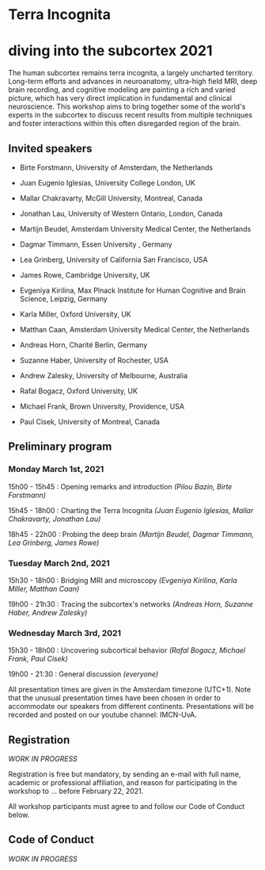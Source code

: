 # Terra Incognita
# diving into the subcortex 2021

The human subcortex remains terra incognita, a largely uncharted territory. Long-term efforts and
advances in neuroanatomy, ultra-high field MRI, deep brain recording, and cognitive modeling are
painting a rich and varied picture, which has very direct implication in fundamental and clinical
neuroscience. This workshop aims to bring together some of the world's experts in the subcortex to
discuss recent results from multiple techniques and foster interactions within this often disregarded
region of the brain.

## Invited speakers

- Birte Forstmann, University of Amsterdam, the Netherlands

- Juan Eugenio Iglesias, University College London, UK
- Mallar Chakravarty, McGill University, Montreal, Canada
- Jonathan Lau, University of Western Ontario, London, Canada

- Martijn Beudel, Amsterdam University Medical Center, the Netherlands
- Dagmar Timmann, Essen University , Germany
- Lea Grinberg, University of California San Francisco, USA
- James Rowe, Cambridge University, UK

- Evgeniya Kirilina, Max Plnack Institute for Human Cognitive and Brain Science, Leipzig, Germany
- Karla Miller, Oxford University, UK
- Matthan Caan, Amsterdam University Medical Center, the Netherlands

- Andreas Horn, Charité Berlin, Germany
- Suzanne Haber, University of Rochester, USA
- Andrew Zalesky, University of Melbourne, Australia

- Rafal Bogacz, Oxford University, UK
- Michael Frank, Brown University, Providence, USA
- Paul Cisek, University of Montreal, Canada

## Preliminary program

### Monday March 1st, 2021

15h00 - 15h45
: Opening remarks and introduction _(Pilou Bazin, Birte Forstmann)_

15h45 - 18h00 
: Charting the Terra Incognita _(Juan Eugenio Iglesias, Mallar Chakravarty, Jonathan Lau)_

18h45 - 22h00
: Probing the deep brain _(Martijn Beudel, Dagmar Timmann, Lea Grinberg, James Rowe)_

### Tuesday March 2nd, 2021

15h30 - 18h00 
: Bridging MRI and microscopy _(Evgeniya Kirilina, Karla Miller, Matthan Caan)_

19h00 - 21h30 
: Tracing the subcortex's networks _(Andreas Horn, Suzanne Haber, Andrew Zalesky)_

### Wednesday March 3rd, 2021

15h30 - 18h00 
: Uncovering subcortical behavior _(Rafal Bogacz, Michael Frank, Paul Cisek)_

19h00 - 21:30 
: General discussion _(everyone)_

All presentation times are given in the Amsterdam timezone (UTC+1). Note that the unusual presentation times have been chosen in order to accommodate our speakers from different continents. Presentations will be recorded and posted on our youtube channel: IMCN-UvA.


## Registration


_WORK IN PROGRESS_


Registration is free but mandatory, by sending an e-mail with full name, academic or professional affiliation, and reason for participating in the workshop to ... before February 22, 2021.

All workshop participants must agree to and follow our Code of Conduct below.


## Code of Conduct

_WORK IN PROGRESS_


